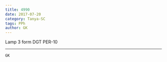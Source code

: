 ```yaml
---
title: 4990
date: 2017-07-20
category: Tanya-SC
tags: PPh
author: GK
---
```


Lamp 3 form DGT PER-10

---



`GK`
